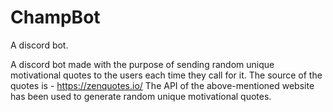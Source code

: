 # ChampBot
A discord bot.

A discord bot made with the purpose of sending random unique motivational quotes to the users each time they call for it.
The source of the quotes is - https://zenquotes.io/
The API of the above-mentioned website has been used to generate random unique motivational quotes.
